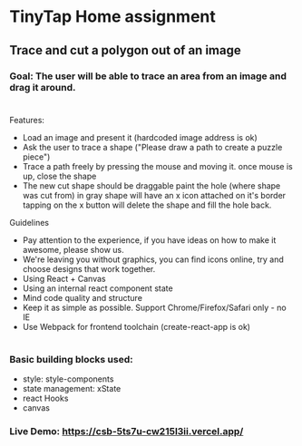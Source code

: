 # TinyTap Home assignment

## Trace and cut a polygon out of an image

### Goal: The user will be able to trace an area from an image and drag it around.

# 

Features:
- Load an image and present it (hardcoded image address is ok)
- Ask the user to trace a shape ("Please draw a path to create a puzzle piece") 
- Trace a path freely by pressing the mouse and moving it. once mouse is up, close the shape 
- The new cut shape should be draggable paint the hole (where shape was cut from) in gray shape will have an x icon attached on it's border tapping on the x button will delete the shape and fill the hole back.


Guidelines
- Pay attention to the experience, if you have ideas on how to make it awesome, please show us.
- We're leaving you without graphics, you can find icons online, try and choose designs that work together.
- Using React + Canvas
- Using an internal react component state
- Mind code quality and structure
- Keep it as simple as possible. Support Chrome/Firefox/Safari only - no IE
- Use Webpack for frontend toolchain (create-react-app is ok)

#

### Basic building blocks used:
- style: style-components
- state management: xState
- react Hooks 
- canvas

### Live Demo: https://csb-5ts7u-cw215l3ii.vercel.app/
